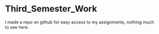 # Third_Semester_Work
I made a repo on github for easy access to my assignments, nothing much to see here.
